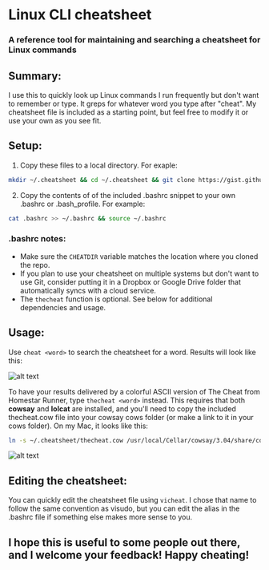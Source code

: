 # Linux CLI cheatsheet

### A reference tool for maintaining and searching a cheatsheet for Linux commands

Summary:
---------------------
I use this to quickly look up Linux commands I run frequently but don't want to remember or type.  It greps for whatever word you type after "cheat".  My cheatsheet file is included as a starting point, but feel free to modify it or use your own as you see fit.  

Setup:
---------------------
1. Copy these files to a local directory. For exaple:
```bash
mkdir ~/.cheatsheet && cd ~/.cheatsheet && git clone https://gist.github.com/c0reysc0tt/ccde4ffd1e5ff740569f5cd9700a4262 .
```

2. Copy the contents of of the included .bashrc snippet to your own .bashrc or .bash_profile. For example:
```bash
cat .bashrc >> ~/.bashrc && source ~/.bashrc
```

### .bashrc notes:
- Make sure the `CHEATDIR` variable matches the location where you cloned the repo.
- If you plan to use your cheatsheet on multiple systems but don't want to use Git, consider putting it in a Dropbox or Google Drive folder that automatically syncs with a cloud service.
- The `thecheat` function is optional.  See below for additional dependencies and usage.

Usage:
---------------------
Use `cheat <word>` to search the cheatsheet for a word.  Results will look like this:

![alt text](https://gist.githubusercontent.com/c0reysc0tt/ccde4ffd1e5ff740569f5cd9700a4262/raw/8b02338adcafcae800ee9bf3cc59f17bff7d1251/screenshot_cheat.png "cheat cron")


To have your results delivered by a colorful ASCII version of The Cheat from Homestar Runner, type `thecheat <word>` instead.  This requires that both **cowsay** and **lolcat** are installed, and you'll need to copy the included thecheat.cow file into your cowsay cows folder (or make a link to it in your cows folder).  On my Mac, it looks like this:
```bash
ln -s ~/.cheatsheet/thecheat.cow /usr/local/Cellar/cowsay/3.04/share/cows/thecheat.cow
```

![alt text](https://gist.githubusercontent.com/c0reysc0tt/ccde4ffd1e5ff740569f5cd9700a4262/raw/8b02338adcafcae800ee9bf3cc59f17bff7d1251/screenshot_thecheat.png "thecheat yum")

Editing the cheatsheet:
---------------------
You can quickly edit the cheatsheet file using `vicheat`.  I chose that name to follow the same convention as visudo, but you can edit the alias in the .bashrc file if something else makes more sense to you.  


## I hope this is useful to some people out there, and I welcome your feedback!  Happy cheating!
